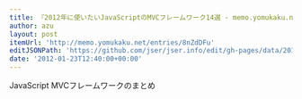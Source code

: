 ```yaml
---
title: 『2012年に使いたいJavaScriptのMVCフレームワーク14選 - memo.yomukaku.net』
author: azu
layout: post
itemUrl: 'http://memo.yomukaku.net/entries/8nZdDFu'
editJSONPath: 'https://github.com/jser/jser.info/edit/gh-pages/data/2012/01/index.json'
date: '2012-01-23T12:40:00+00:00'
---
```

JavaScript MVCフレームワークのまとめ
